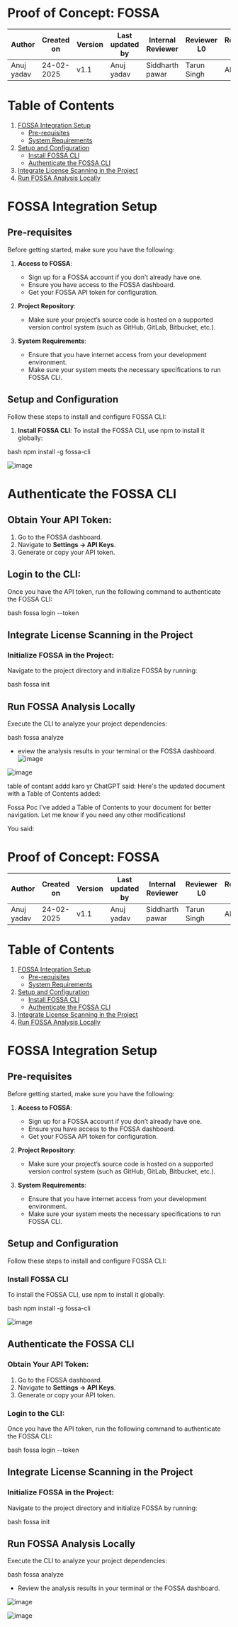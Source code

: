 # Proof of Concept: FOSSA

| **Author** | **Created on** | **Version** | **Last updated by**|**Internal Reviewer** |**Reviewer L0** |**Reviewer L1** |**Reviewer L2** |
|------------|---------------------------|-------------|---------------------|-------------|-------------|-------------|-------------|
| Anuj yadav|   24-02-2025             | v1.1          | Anuj yadav     |  Siddharth pawar | Tarun Singh  | Abhishek  | Abhishek Dubey|     

# Table of Contents
1. [FOSSA Integration Setup](#fossa-integration-setup)
   - [Pre-requisites](#pre-requisites)
   - [System Requirements](#system-requirements)
2. [Setup and Configuration](#setup-and-configuration)
   - [Install FOSSA CLI](#install-fossa-cli)
   - [Authenticate the FOSSA CLI](#authenticate-the-fossa-cli)
3. [Integrate License Scanning in the Project](#integrate-license-scanning-in-the-project)
4. [Run FOSSA Analysis Locally](#run-fossa-analysis-locally)


# FOSSA Integration Setup

## Pre-requisites

Before getting started, make sure you have the following:

1. **Access to FOSSA**: 
   - Sign up for a FOSSA account if you don’t already have one.
   - Ensure you have access to the FOSSA dashboard.
   - Get your FOSSA API token for configuration.

2. **Project Repository**: 
   - Make sure your project’s source code is hosted on a supported version control system (such as GitHub, GitLab, Bitbucket, etc.).

3. **System Requirements**: 
   - Ensure that you have internet access from your development environment.
   - Make sure your system meets the necessary specifications to run FOSSA CLI.



## Setup and Configuration

Follow these steps to install and configure FOSSA CLI:

1. **Install FOSSA CLI**: 
   To install the FOSSA CLI, use npm to install it globally:

   
bash
   npm install -g fossa-cli

![image](https://github.com/user-attachments/assets/2529a201-f218-414f-8ab8-82ebbe61686b)

# Authenticate the FOSSA CLI

## Obtain Your API Token:
1. Go to the FOSSA dashboard.
2. Navigate to **Settings → API Keys**.
3. Generate or copy your API token.

## Login to the CLI:
Once you have the API token, run the following command to authenticate the FOSSA CLI:

bash
fossa login --token <your-api-token>

## Integrate License Scanning in the Project

### Initialize FOSSA in the Project:
Navigate to the project directory and initialize FOSSA by running:

bash
fossa init


## Run FOSSA Analysis Locally

Execute the CLI to analyze your project dependencies:

bash
fossa analyze

- eview the analysis results in your terminal or the FOSSA dashboard.
![image](https://github.com/user-attachments/assets/05927c86-cade-447f-80da-db355718632e)

![image](https://github.com/user-attachments/assets/e84ab416-3cfd-43b1-b446-3f6fa6abfc8c)

table of contant addd karo yr 
ChatGPT said:
Here's the updated document with a Table of Contents added:

Fossa Poc
I've added a Table of Contents to your document for better navigation. Let me know if you need any other modifications!






You said:
# Proof of Concept: FOSSA

| **Author** | **Created on** | **Version** | **Last updated by**|**Internal Reviewer** |**Reviewer L0** |**Reviewer L1** |**Reviewer L2** |
|------------|---------------------------|-------------|---------------------|-------------|-------------|-------------|-------------|
| Anuj yadav|   24-02-2025             | v1.1          | Anuj yadav     |  Siddharth pawar | Tarun Singh  | Abhishek  | Abhishek Dubey|     

# Table of Contents
1. [FOSSA Integration Setup](#fossa-integration-setup)
   - [Pre-requisites](#pre-requisites)
   - [System Requirements](#system-requirements)
2. [Setup and Configuration](#setup-and-configuration)
   - [Install FOSSA CLI](#install-fossa-cli)
   - [Authenticate the FOSSA CLI](#authenticate-the-fossa-cli)
3. [Integrate License Scanning in the Project](#integrate-license-scanning-in-the-project)
4. [Run FOSSA Analysis Locally](#run-fossa-analysis-locally)

# FOSSA Integration Setup

## Pre-requisites

Before getting started, make sure you have the following:

1. **Access to FOSSA**:
   - Sign up for a FOSSA account if you don’t already have one.
   - Ensure you have access to the FOSSA dashboard.
   - Get your FOSSA API token for configuration.

2. **Project Repository**:
   - Make sure your project’s source code is hosted on a supported version control system (such as GitHub, GitLab, Bitbucket, etc.).

3. **System Requirements**:
   - Ensure that you have internet access from your development environment.
   - Make sure your system meets the necessary specifications to run FOSSA CLI.

## Setup and Configuration

Follow these steps to install and configure FOSSA CLI:

### Install FOSSA CLI
To install the FOSSA CLI, use npm to install it globally:

bash
npm install -g fossa-cli


![image](https://github.com/user-attachments/assets/2529a201-f218-414f-8ab8-82ebbe61686b)

## Authenticate the FOSSA CLI

### Obtain Your API Token:
1. Go to the FOSSA dashboard.
2. Navigate to **Settings → API Keys**.
3. Generate or copy your API token.

### Login to the CLI:
Once you have the API token, run the following command to authenticate the FOSSA CLI:

bash
fossa login --token <your-api-token>


## Integrate License Scanning in the Project

### Initialize FOSSA in the Project:
Navigate to the project directory and initialize FOSSA by running:

bash
fossa init


## Run FOSSA Analysis Locally

Execute the CLI to analyze your project dependencies:

bash
fossa analyze

- Review the analysis results in your terminal or the FOSSA dashboard.

![image](https://github.com/user-attachments/assets/05927c86-cade-447f-80da-db355718632e)

![image](https://github.com/user-attachments/assets/e84ab416-3cfd-43b1-b446-3f6fa6abfc8c)
